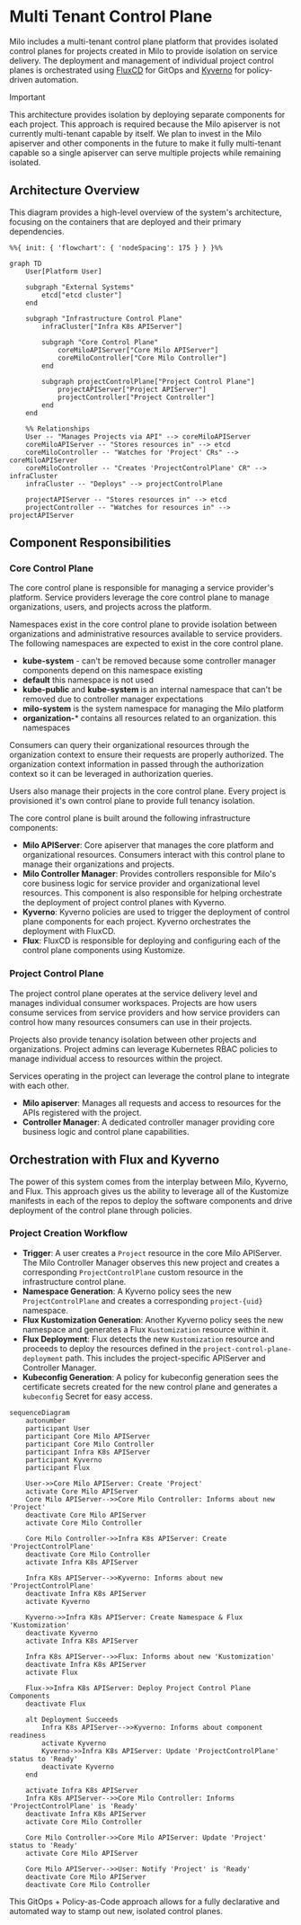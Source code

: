 # Multi Tenant Control Plane

Milo includes a multi-tenant control plane platform that provides isolated
control planes for projects created in Milo to provide isolation on service
delivery. The deployment and management of individual project control planes is
orchestrated using [FluxCD] for GitOps and [Kyverno] for policy-driven
automation.

[FluxCD]: https://fluxcd.io
[Kyverno]: https://kyverno.io

> [!IMPORTANT]
>
> This architecture provides isolation by deploying separate components for each
> project. This approach is required because the Milo apiserver is not currently
> multi-tenant capable by itself. We plan to invest in the Milo apiserver and
> other components in the future to make it fully multi-tenant capable so a
> single apiserver can serve multiple projects while remaining isolated.

## Architecture Overview

This diagram provides a high-level overview of the system's architecture,
focusing on the containers that are deployed and their primary dependencies.

```mermaid
%%{ init: { 'flowchart': { 'nodeSpacing': 175 } } }%%

graph TD
    User[Platform User]

    subgraph "External Systems"
        etcd["etcd cluster"]
    end

    subgraph "Infrastructure Control Plane"
        infraCluster["Infra K8s APIServer"]

        subgraph "Core Control Plane"
            coreMiloAPIServer["Core Milo APIServer"]
            coreMiloController["Core Milo Controller"]
        end

        subgraph projectControlPlane["Project Control Plane"]
            projectAPIServer["Project APIServer"]
            projectController["Project Controller"]
        end
    end

    %% Relationships
    User -- "Manages Projects via API" --> coreMiloAPIServer
    coreMiloAPIServer -- "Stores resources in" --> etcd
    coreMiloController -- "Watches for 'Project' CRs" --> coreMiloAPIServer
    coreMiloController -- "Creates 'ProjectControlPlane' CR" --> infraCluster
    infraCluster -- "Deploys" --> projectControlPlane

    projectAPIServer -- "Stores resources in" --> etcd
    projectController -- "Watches for resources in" --> projectAPIServer
```

## Component Responsibilities

### Core Control Plane

The core control plane is responsible for managing a service provider's
platform. Service providers leverage the core control plane to manage
organizations, users, and projects across the platform.

Namespaces exist in the core control plane to provide isolation between
organizations and administrative resources available to service providers. The
following namespaces are expected to exist in the core control plane.

- **kube-system** - can't be removed because some controller manager components
  depend on this namespace existing
- **default** this namespace is not used
- **kube-public** and **kube-system** is an internal namespace that can't be
  removed due to controller manager expectations
- **milo-system** is the system namespace for managing the Milo platform
- **organization-*** contains all resources related to an organization. this
  namespaces

Consumers can query their organizational resources through the organization
context to ensure their requests are properly authorized. The organization
context information in passed through the authorization context so it can be
leveraged in authorization queries.

<!-- TODO: Create documentation for how to query the API through the organizational context -->

Users also manage their projects in the core control plane. Every project is
provisioned it's own control plane to provide full tenancy isolation.

The core control plane is built around the following infrastructure components:

- **Milo APIServer**: Core apiserver that manages the core platform and
  organizational resources. Consumers interact with this control plane to manage
  their organizations and projects.
- **Milo Controller Manager**: Provides controllers responsible for Milo's core
  business logic for service provider and organizational level resources. This
  component is also responsible for helping orchestrate the deployment of
  project control planes with Kyverno.
- **Kyverno**: Kyverno policies are used to trigger the deployment of control
  plane components for each project. Kyverno orchestrates the deployment with
  FluxCD.
- **Flux**: FluxCD is responsible for deploying and configuring each of the
  control plane components using Kustomize.

### Project Control Plane

The project control plane operates at the service delivery level and manages
individual consumer workspaces. Projects are how users consume services from
service providers and how service providers can control how many resources
consumers can use in their projects.

Projects also provide tenancy isolation between other projects and
organizations. Project admins can leverage Kubernetes RBAC policies to manage
individual access to resources within the project.

Services operating in the project can leverage the control plane to integrate
with each other.

- **Milo apiserver**: Manages all requests and access to resources for the APIs
  registered with the project.
- **Controller Manager**: A dedicated controller manager providing core business
  logic and control plane capabilities.

## Orchestration with Flux and Kyverno

The power of this system comes from the interplay between Milo, Kyverno, and
Flux. This approach gives us the ability to leverage all of the Kustomize
manifests in each of the repos to deploy the software components and drive
deployment of the control plane through policies.

### Project Creation Workflow

- **Trigger**: A user creates a `Project` resource in the core Milo APIServer.
  The Milo Controller Manager observes this new project and creates a
  corresponding `ProjectControlPlane` custom resource in the infrastructure
  control plane.
- **Namespace Generation**: A Kyverno policy sees the new `ProjectControlPlane`
  and creates a corresponding `project-{uid}` namespace.
- **Flux Kustomization Generation**: Another Kyverno policy sees the new
  namespace and generates a Flux `Kustomization` resource within it.
- **Flux Deployment**: Flux detects the new `Kustomization` resource and
  proceeds to deploy the resources defined in the
  `project-control-plane-deployment` path. This includes the project-specific
  APIServer and Controller Manager.
- **Kubeconfig Generation**: A policy for kubeconfig generation sees the
  certificate secrets created for the new control plane and generates a
  `kubeconfig` Secret for easy access.

```mermaid
sequenceDiagram
    autonumber
    participant User
    participant Core Milo APIServer
    participant Core Milo Controller
    participant Infra K8s APIServer
    participant Kyverno
    participant Flux

    User->>Core Milo APIServer: Create 'Project'
    activate Core Milo APIServer
    Core Milo APIServer-->>Core Milo Controller: Informs about new 'Project'
    deactivate Core Milo APIServer
    activate Core Milo Controller

    Core Milo Controller->>Infra K8s APIServer: Create 'ProjectControlPlane'
    deactivate Core Milo Controller
    activate Infra K8s APIServer

    Infra K8s APIServer-->>Kyverno: Informs about new 'ProjectControlPlane'
    deactivate Infra K8s APIServer
    activate Kyverno

    Kyverno->>Infra K8s APIServer: Create Namespace & Flux 'Kustomization'
    deactivate Kyverno
    activate Infra K8s APIServer

    Infra K8s APIServer-->>Flux: Informs about new 'Kustomization'
    deactivate Infra K8s APIServer
    activate Flux

    Flux->>Infra K8s APIServer: Deploy Project Control Plane Components
    deactivate Flux

    alt Deployment Succeeds
        Infra K8s APIServer-->>Kyverno: Informs about component readiness
        activate Kyverno
        Kyverno->>Infra K8s APIServer: Update 'ProjectControlPlane' status to 'Ready'
        deactivate Kyverno
    end

    activate Infra K8s APIServer
    Infra K8s APIServer-->>Core Milo Controller: Informs 'ProjectControlPlane' is 'Ready'
    deactivate Infra K8s APIServer
    activate Core Milo Controller

    Core Milo Controller->>Core Milo APIServer: Update 'Project' status to 'Ready'
    activate Core Milo APIServer

    Core Milo APIServer-->>User: Notify 'Project' is 'Ready'
    deactivate Core Milo APIServer
    deactivate Core Milo Controller
```

This GitOps + Policy-as-Code approach allows for a fully declarative and
automated way to stamp out new, isolated control planes.
